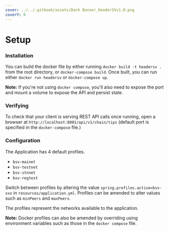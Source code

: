 ```yaml
---
cover: ../../.gitbook/assets/Dark Banner_HeaderSVv1.0.png
coverY: 0
---
```


# Setup

### Installation

You can build the docker file by either running `docker build -t headersv .` from the root directory, or `docker-compose build`. Once built, you can run either `docker run headersv` or `docker-compose up`.

**Note:** If you're not using `docker compose`, you'll also need to expose the port and mount a volume to expose the API and persist state.

### Verifying

To check that your client is serving REST API calls once running, open a browser at `http://localhost:8001/api/v1/chain/tips` (default port is specified in the `docker-compose` file.)

### Configuration

The Application has 4 default profiles.

* `bsv-mainet`
* `bsv-testnet`
* `bsv-stnnet`
* `bsv-regtest`

Switch between profiles by altering the value `spring.profiles.active=bsv-xxx` in `resources/application.yml`. Profiles can be amended to alter values such as `minPeers` and `maxPeers`.

The profiles represent the networks available to the application.

**Note:** Docker profiles can also be amended by overriding using environment variables such as those in the `docker compose` file.

